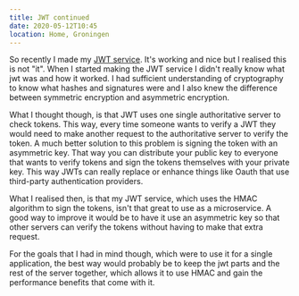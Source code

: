 ```yaml
---
title: JWT continued
date: 2020-05-12T10:45
location: Home, Groningen
---
```


So recently I made my [JWT service](https://github.com/mees-/jwt-service). It's
working and nice but I realised this is not "it". When I started making the JWT
service I didn't really know what jwt was and how it worked. I had sufficient
understanding of cryptography to know what hashes and signatures were and I also
knew the difference between symmetric encryption and asymmetric encryption.

What I thought though, is that JWT uses one single authoritative server to check
tokens. This way, every time someone wants to verify a JWT they would need to
make another request to the authoritative server to verify the token. A much
better solution to this problem is signing the token with an asymmetric key.
That way you can distribute your public key to everyone that wants to verify
tokens and sign the tokens themselves with your private key. This way JWTs can
really replace or enhance things like Oauth that use third-party authentication
providers.

What I realised then, is that my JWT service, which uses the HMAC algorithm to
sign the tokens, isn't that great to use as a microservice. A good way to
improve it would be to have it use an asymmetric key so that other servers can
verify the tokens without having to make that extra request.

For the goals that I had in mind though, which were to use it for a single
application, the best way would probably be to keep the jwt parts and the rest
of the server together, which allows it to use HMAC and gain the performance
benefits that come with it.
